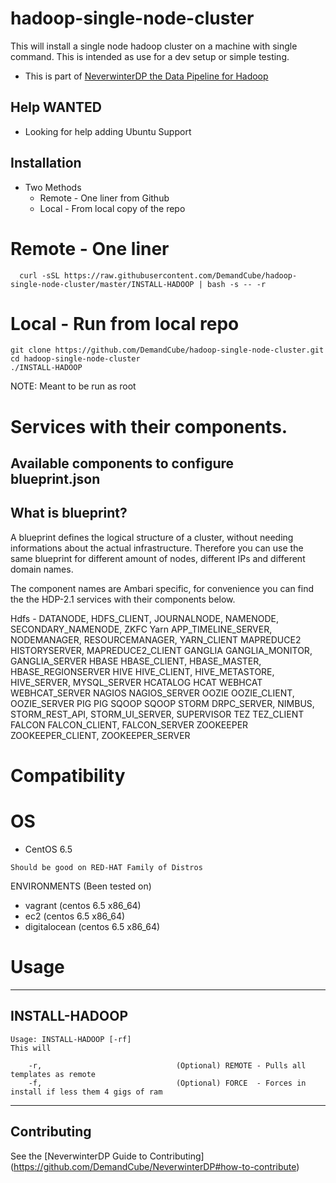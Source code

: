 hadoop-single-node-cluster
=======================

This will install a single node hadoop cluster on a machine with single command.  This is intended as use for a dev setup or simple testing.

- This is part of [NeverwinterDP the Data Pipeline for Hadoop](https://github.com/DemandCube/NeverwinterDP)

## Help WANTED
- Looking for help adding Ubuntu Support


## Installation
- Two Methods
   - Remote - One liner from Github
   - Local - From local copy of the repo

# Remote - One liner  
```
  curl -sSL https://raw.githubusercontent.com/DemandCube/hadoop-single-node-cluster/master/INSTALL-HADOOP | bash -s -- -r
```

# Local - Run from local repo
```
git clone https://github.com/DemandCube/hadoop-single-node-cluster.git
cd hadoop-single-node-cluster
./INSTALL-HADOOP
```
NOTE: Meant to be run as root


# Services with their components.

## Available components to configure blueprint.json

## What is blueprint?
   A blueprint defines the logical structure of a cluster, without needing informations about the actual infrastructure. Therefore you can use the same blueprint for different amount of nodes, different IPs and different domain names.
   
   The component names are Ambari specific, for convenience you can find the the HDP-2.1 services with their components below.
   
Hdfs - DATANODE, HDFS_CLIENT, JOURNALNODE, NAMENODE, SECONDARY_NAMENODE, ZKFC
Yarn		APP_TIMELINE_SERVER, NODEMANAGER, RESOURCEMANAGER, YARN_CLIENT
MAPREDUCE2	HISTORYSERVER, MAPREDUCE2_CLIENT
GANGLIA		GANGLIA_MONITOR, GANGLIA_SERVER
HBASE		HBASE_CLIENT, HBASE_MASTER, HBASE_REGIONSERVER
HIVE		HIVE_CLIENT, HIVE_METASTORE, HIVE_SERVER, MYSQL_SERVER
HCATALOG	HCAT
WEBHCAT		WEBHCAT_SERVER
NAGIOS		NAGIOS_SERVER
OOZIE		OOZIE_CLIENT, OOZIE_SERVER
PIG		PIG
SQOOP		SQOOP
STORM		DRPC_SERVER, NIMBUS, STORM_REST_API, STORM_UI_SERVER, SUPERVISOR
TEZ		TEZ_CLIENT
FALCON		FALCON_CLIENT, FALCON_SERVER
ZOOKEEPER	ZOOKEEPER_CLIENT, ZOOKEEPER_SERVER


# Compatibility

OS
=======
* CentOS 6.5
```
Should be good on RED-HAT Family of Distros
```
ENVIRONMENTS (Been tested on)
- vagrant (centos 6.5 x86_64)
- ec2 (centos 6.5 x86_64)
- digitalocean (centos 6.5 x86_64)

# Usage


* * *
## INSTALL-HADOOP
```
Usage: INSTALL-HADOOP [-rf]
This will

    -r,                              (Optional) REMOTE - Pulls all templates as remote 
    -f,                              (Optional) FORCE  - Forces in install if less them 4 gigs of ram
```

* * *

## Contributing

See the [NeverwinterDP Guide to Contributing] (https://github.com/DemandCube/NeverwinterDP#how-to-contribute)



